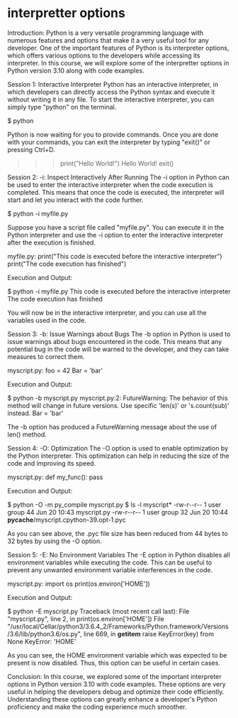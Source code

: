 
interpretter options
====================
Introduction:
Python is a very versatile programming language with numerous features and options that make it a very useful tool for any developer. One of the important features of Python is its interpreter options, which offers various options to the developers while accessing its interpreter. In this course, we will explore some of the interpretter options in Python version 3.10 along with code examples.

Session 1: Interactive Interpreter
Python has an interactive interpreter, in which developers can directly access the Python syntax and execute it without writing it in any file. To start the interactive interpreter, you can simply type "python" on the terminal.

$ python

Python is now waiting for you to provide commands. Once you are done with your commands, you can exit the interpreter by typing "exit()" or pressing Ctrl+D.

>>> print("Hello World!")
Hello World!
>>> exit()

Session 2: -i: Inspect Interactively After Running
The -i option in Python can be used to enter the interactive interpreter when the code execution is completed. This means that once the code is executed, the interpreter will start and let you interact with the code further.

$ python -i myfile.py

Suppose you have a script file called "myfile.py". You can execute it in the Python interpreter and use the -i option to enter the interactive interpreter after the execution is finished.

myfile.py:
print("This code is executed before the interactive interpreter")
print("The code execution has finished")

Execution and Output:

$ python -i myfile.py
This code is executed before the interactive interpreter
The code execution has finished
>>>

You will now be in the interactive interpreter, and you can use all the variables used in the code.

Session 3: -b: Issue Warnings about Bugs
The -b option in Python is used to issue warnings about bugs encountered in the code. This means that any potential bug in the code will be warned to the developer, and they can take measures to correct them.

myscript.py:
foo = 42
Bar = 'bar'

Execution and Output:

$ python -b myscript.py
myscript.py:2: FutureWarning: The behavior of this method will change in future versions. Use specific 'len(s)' or 's.count(sub)' instead.
Bar = 'bar'

The -b option has produced a FutureWarning message about the use of len() method.

Session 4: -O: Optimization
The -O option is used to enable optimization by the Python interpreter. This optimization can help in reducing the size of the code and improving its speed.

myscript.py:
def my_func():
pass

Execution and Output:

$ python -O -m py_compile myscript.py
$ ls -l myscript*
-rw-r--r--  1 user  group  44 Jun 20 10:43 myscript.py
-rw-r--r--  1 user  group  32 Jun 20 10:44 __pycache__/myscript.cpython-39.opt-1.pyc

As you can see above, the .pyc file size has been reduced from 44 bytes to 32 bytes by using the -O option.

Session 5: -E: No Environment Variables
The -E option in Python disables all environment variables while executing the code. This can be useful to prevent any unwanted environment variable interferences in the code.

myscript.py:
import os
print(os.environ['HOME'])

Execution and Output:

$ python -E myscript.py
Traceback (most recent call last):
File "myscript.py", line 2, in <module>
print(os.environ['HOME'])
File "/usr/local/Cellar/python3/3.6.4_2/Frameworks/Python.framework/Versions/3.6/lib/python3.6/os.py", line 669, in __getitem__
raise KeyError(key) from None
KeyError: 'HOME'

As you can see, the HOME environment variable which was expected to be present is now disabled. Thus, this option can be useful in certain cases.

Conclusion:
In this course, we explored some of the important interpreter options in Python version 3.10 with code examples. These options are very useful in helping the developers debug and optimize their code efficiently. Understanding these options can greatly enhance a developer's Python proficiency and make the coding experience much smoother.